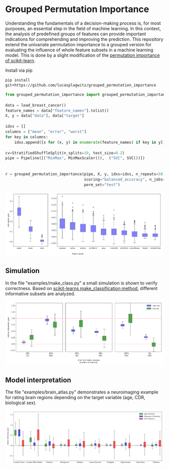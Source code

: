 # Grouped Permutation Importance

Understanding the fundamentals of a decision-making process is, for most purposes, an essential
step in the field of machine learning. In this context, the analysis of predefined groups of 
features can provide important indications for comprehending and improving the prediction.
This repository extend the univariate permutation
importance to a grouped version for evaluating the
influence of whole feature subsets in a machine
learning model. This is done by a slight 
modification of the [permutation importance of scikit-learn](https://scikit-learn.org/stable/modules/permutation_importance.html). 

Install via pip

    pip install git+https://github.com/lucasplagwitz/grouped_permutation_importance

```python
from grouped_permutation_importance import grouped_permutation_importance

data = load_breast_cancer()
feature_names = data["feature_names"].tolist()
X, y = data["data"], data["target"]

idxs = []
columns = ["mean", "error", "worst"]
for key in columns:
    idxs.append([x for (x, y) in enumerate(feature_names) if key in y])

cv=StratifiedShuffleSplit(n_splits=10, test_size=0.2)
pipe = Pipeline([("MinMax", MinMaxScaler()),  ("SVC", SVC())])


r = grouped_permutation_importance(pipe, X, y, idxs=idxs, n_repeats=50, random_state=0, 
                                   scoring="balanced_accuracy", n_jobs=5, cv=cv, 
                                   perm_set="test")
```

<p align="center">
<img src="./demo/breast_cancer.png">
</p>

## Simulation

In the file "examples/make_class.py" a small simulation is shown to verify correctness. Based on [scikit-learns make_classification method](https://scikit-learn.org/stable/modules/generated/sklearn.datasets.make_classification.html), different informative subsets are analyzed.

<p align="center">
<img src="./demo/make_class.png">
</p>

## Model interpretation

The file "examples/brain_atlas.py" demonstrates a neuroimaging example for rating brain regions depending on the target variable (age, CDR, biological sex). 

<p align="center">
<img src="./demo/brain_atlas.png">
</p>
